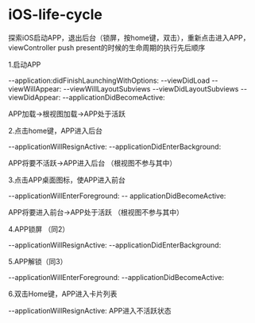 # iOS-life-cycle
探索iOS启动APP，退出后台（锁屏，按home键，双击），重新点击进入APP，viewController push present的时候的生命周期的执行先后顺序


1.启动APP

  --application:didFinishLaunchingWithOptions:
    --viewDidLoad
      --viewWillAppear:
        --viewWillLayoutSubviews
          --viewDidLayoutSubviews
            --viewDidAppear:
              --applicationDidBecomeActive:
              
  APP加载->根视图加载->APP处于活跃
  
2.点击home键，APP进入后台

  --applicationWillResignActive:
    --applicationDidEnterBackground:
   
   APP将要不活跃->APP进入后台 （根视图不参与其中）
   
   
3.点击APP桌面图标，使APP进入前台

   --applicationWillEnterForeground:
    -- applicationDidBecomeActive:
    
  APP将要进入前台->APP处于活跃 （根视图不参与其中）
  
4.APP锁屏 （同2）

  --applicationWillResignActive:
    --applicationDidEnterBackground:
    
5.APP解锁（同3）

  --applicationWillEnterForeground:
    --applicationDidBecomeActive:
    
6.双击Home键，APP进入卡片列表

  --applicationWillResignActive:
  APP进入不活跃状态


  
